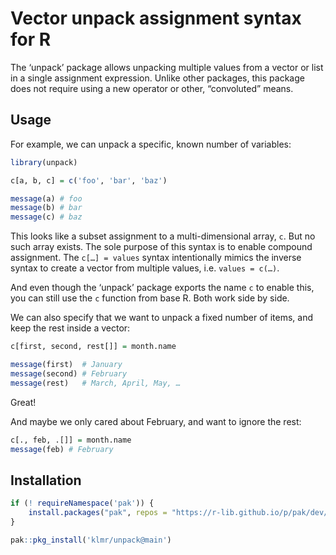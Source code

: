 # Vector unpack assignment syntax for R

The ‘unpack’ package allows unpacking multiple values from a vector or list in a
single assignment expression. Unlike other packages, this package does not
require using a new operator or other, “convoluted” means.

## Usage

For example, we can unpack a specific, known number of variables:

```r
library(unpack)

c[a, b, c] = c('foo', 'bar', 'baz')

message(a) # foo
message(b) # bar
message(c) # baz
```

This looks like a subset assignment to a multi-dimensional array, `c`. But no
such array exists. The sole purpose of this syntax is to enable compound
assignment. The `c[…] = values` syntax intentionally mimics the inverse syntax
to create a vector from multiple values, i.e. `values = c(…)`.

And even though the ‘unpack’ package exports the name `c` to enable this, you
can still use the `c` function from base R. Both work side by side.

We can also specify that we want to unpack a fixed number of items, and keep the
rest inside a vector:

```r
c[first, second, rest[]] = month.name

message(first)  # January
message(second) # February
message(rest)   # March, April, May, …
```

Great!

And maybe we only cared about February, and want to ignore the rest:

```r
c[., feb, .[]] = month.name
message(feb) # February
```

## Installation

```r
if (! requireNamespace('pak')) {
    install.packages("pak", repos = "https://r-lib.github.io/p/pak/dev/")
}

pak::pkg_install('klmr/unpack@main')
